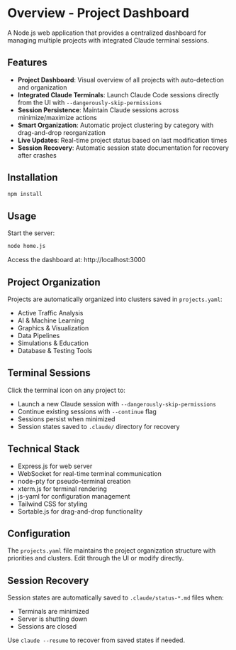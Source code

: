 # Overview - Project Dashboard

A Node.js web application that provides a centralized dashboard for managing multiple projects with integrated Claude terminal sessions.

## Features

- **Project Dashboard**: Visual overview of all projects with auto-detection and organization
- **Integrated Claude Terminals**: Launch Claude Code sessions directly from the UI with `--dangerously-skip-permissions`
- **Session Persistence**: Maintain Claude sessions across minimize/maximize actions
- **Smart Organization**: Automatic project clustering by category with drag-and-drop reorganization
- **Live Updates**: Real-time project status based on last modification times
- **Session Recovery**: Automatic session state documentation for recovery after crashes

## Installation

```bash
npm install
```

## Usage

Start the server:

```bash
node home.js
```

Access the dashboard at: http://localhost:3000

## Project Organization

Projects are automatically organized into clusters saved in `projects.yaml`:
- Active Traffic Analysis
- AI & Machine Learning  
- Graphics & Visualization
- Data Pipelines
- Simulations & Education
- Database & Testing Tools

## Terminal Sessions

Click the terminal icon on any project to:
- Launch a new Claude session with `--dangerously-skip-permissions`
- Continue existing sessions with `--continue` flag
- Sessions persist when minimized
- Session states saved to `.claude/` directory for recovery

## Technical Stack

- Express.js for web server
- WebSocket for real-time terminal communication
- node-pty for pseudo-terminal creation
- xterm.js for terminal rendering
- js-yaml for configuration management
- Tailwind CSS for styling
- Sortable.js for drag-and-drop functionality

## Configuration

The `projects.yaml` file maintains the project organization structure with priorities and clusters. Edit through the UI or modify directly.

## Session Recovery

Session states are automatically saved to `.claude/status-*.md` files when:
- Terminals are minimized
- Server is shutting down
- Sessions are closed

Use `claude --resume` to recover from saved states if needed.
